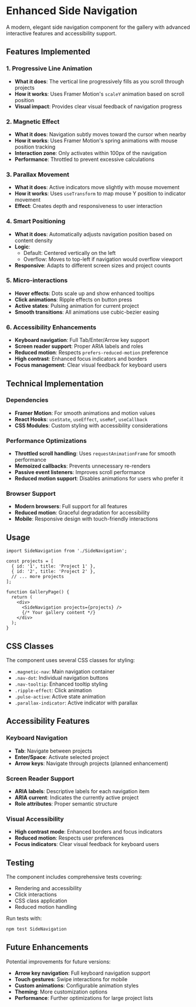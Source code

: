 # Enhanced Side Navigation

A modern, elegant side navigation component for the gallery with advanced interactive features and accessibility support.

## Features Implemented

### 1. Progressive Line Animation

- **What it does**: The vertical line progressively fills as you scroll through projects
- **How it works**: Uses Framer Motion's `scaleY` animation based on scroll position
- **Visual impact**: Provides clear visual feedback of navigation progress

### 2. Magnetic Effect

- **What it does**: Navigation subtly moves toward the cursor when nearby
- **How it works**: Uses Framer Motion's spring animations with mouse position tracking
- **Interaction zone**: Only activates within 100px of the navigation
- **Performance**: Throttled to prevent excessive calculations

### 3. Parallax Movement

- **What it does**: Active indicators move slightly with mouse movement
- **How it works**: Uses `useTransform` to map mouse Y position to indicator movement
- **Effect**: Creates depth and responsiveness to user interaction

### 4. Smart Positioning

- **What it does**: Automatically adjusts navigation position based on content density
- **Logic**:
  - Default: Centered vertically on the left
  - Overflow: Moves to top-left if navigation would overflow viewport
- **Responsive**: Adapts to different screen sizes and project counts

### 5. Micro-interactions

- **Hover effects**: Dots scale up and show enhanced tooltips
- **Click animations**: Ripple effects on button press
- **Active states**: Pulsing animation for current project
- **Smooth transitions**: All animations use cubic-bezier easing

### 6. Accessibility Enhancements

- **Keyboard navigation**: Full Tab/Enter/Arrow key support
- **Screen reader support**: Proper ARIA labels and roles
- **Reduced motion**: Respects `prefers-reduced-motion` preference
- **High contrast**: Enhanced focus indicators and borders
- **Focus management**: Clear visual feedback for keyboard users

## Technical Implementation

### Dependencies

- **Framer Motion**: For smooth animations and motion values
- **React Hooks**: `useState`, `useEffect`, `useRef`, `useCallback`
- **CSS Modules**: Custom styling with accessibility considerations

### Performance Optimizations

- **Throttled scroll handling**: Uses `requestAnimationFrame` for smooth performance
- **Memoized callbacks**: Prevents unnecessary re-renders
- **Passive event listeners**: Improves scroll performance
- **Reduced motion support**: Disables animations for users who prefer it

### Browser Support

- **Modern browsers**: Full support for all features
- **Reduced motion**: Graceful degradation for accessibility
- **Mobile**: Responsive design with touch-friendly interactions

## Usage

```tsx
import SideNavigation from './SideNavigation';

const projects = [
  { id: '1', title: 'Project 1' },
  { id: '2', title: 'Project 2' },
  // ... more projects
];

function GalleryPage() {
  return (
    <div>
      <SideNavigation projects={projects} />
      {/* Your gallery content */}
    </div>
  );
}
```

## CSS Classes

The component uses several CSS classes for styling:

- `.magnetic-nav`: Main navigation container
- `.nav-dot`: Individual navigation buttons
- `.nav-tooltip`: Enhanced tooltip styling
- `.ripple-effect`: Click animation
- `.pulse-active`: Active state animation
- `.parallax-indicator`: Active indicator with parallax

## Accessibility Features

### Keyboard Navigation

- **Tab**: Navigate between projects
- **Enter/Space**: Activate selected project
- **Arrow keys**: Navigate through projects (planned enhancement)

### Screen Reader Support

- **ARIA labels**: Descriptive labels for each navigation item
- **ARIA current**: Indicates the currently active project
- **Role attributes**: Proper semantic structure

### Visual Accessibility

- **High contrast mode**: Enhanced borders and focus indicators
- **Reduced motion**: Respects user preferences
- **Focus indicators**: Clear visual feedback for keyboard users

## Testing

The component includes comprehensive tests covering:

- Rendering and accessibility
- Click interactions
- CSS class application
- Reduced motion handling

Run tests with:

```bash
npm test SideNavigation
```

## Future Enhancements

Potential improvements for future versions:

- **Arrow key navigation**: Full keyboard navigation support
- **Touch gestures**: Swipe interactions for mobile
- **Custom animations**: Configurable animation styles
- **Theming**: More customization options
- **Performance**: Further optimizations for large project lists
